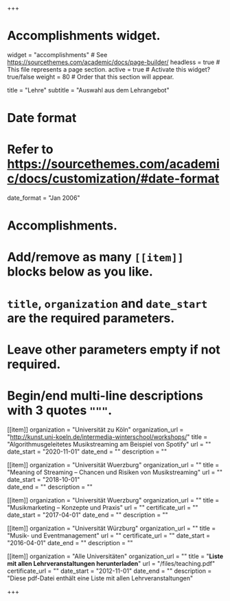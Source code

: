 +++
# Accomplishments widget.
widget = "accomplishments"  # See https://sourcethemes.com/academic/docs/page-builder/
headless = true  # This file represents a page section.
active = true  # Activate this widget? true/false
weight = 80  # Order that this section will appear.

title = "Lehre"
subtitle = "Auswahl aus dem Lehrangebot"

# Date format
#   Refer to https://sourcethemes.com/academic/docs/customization/#date-format
date_format = "Jan 2006"

# Accomplishments.
#   Add/remove as many `[[item]]` blocks below as you like.
#   `title`, `organization` and `date_start` are the required parameters.
#   Leave other parameters empty if not required.
#   Begin/end multi-line descriptions with 3 quotes `"""`.

[[item]]
  organization = "Universität zu Köln"
  organization_url = "http://kunst.uni-koeln.de/intermedia-winterschool/workshops/"
  title = "Algorithmusgeleitetes Musikstreaming am Beispiel von Spotify"
  url = ""
  date_start = "2020-11-01"
  date_end = ""
  description = ""
  
[[item]]
  organization = "Universität Wuerzburg"
  organization_url = ""
  title = "Meaning of Streaming – Chancen und Risiken von Musikstreaming"
  url = ""
  date_start = "2018-10-01"  
  date_end = ""
  description = ""

[[item]]
  organization = "Universität Wuerzburg"
  organization_url = ""
  title = "Musikmarketing – Konzepte und Praxis"
  url = ""
  certificate_url = ""
  date_start = "2017-04-01"
  date_end = ""
  description = ""
  
[[item]]
  organization = "Universität Würzburg"
  organization_url = ""
  title = "Musik- und Eventmanagement"
  url = ""
  certificate_url = ""
  date_start = "2016-04-01"
  date_end = ""
  description = ""

[[item]]
  organization = "Alle Universitäten"
  organization_url = ""
  title = "**Liste mit allen Lehrveranstaltungen herunterladen**"
  url = "/files/teaching.pdf"
  certificate_url = ""
  date_start = "2012-11-01"
  date_end = ""
  description = "Diese pdf-Datei enthält eine Liste mit allen Lehrveranstaltungen"

+++

